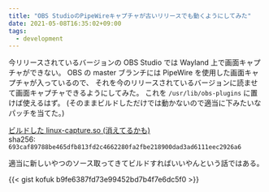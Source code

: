 ```yaml
---
title: "OBS StudioのPipeWireキャプチャが古いリリースでも動くようにしてみた"
date: 2021-05-08T16:35:02+09:00
tags:
  - development
---
```


今リリースされているバージョンの OBS Studio では Wayland 上で画面キャプチャができない。
OBS の master ブランチには PipeWire を使用した画面キャプチャが入っているので、
それを今のリリースされているバージョンに読ませて画面キャプチャできるようにしてみた。
これを `/usr/lib/obs-plugins` に置けば使えるはず。
(そのままビルドしただけでは動かないので適当に下みたいなパッチを当てた。)

[ビルドした linux-capture.so (消えてるかも)](https://www.dropbox.com/s/awksj7lpgg71am5/linux-capture.so?dl=0)  
sha256: `693caf89788be465dfb813fd2c4662280fa2fbe218900dad3ad6111eec2926a6`

適当に新しいやつのソース取ってきてビルドすればいいやんという話ではある。

{{< gist kofuk b9fe6387fd73e99452bd7b4f7e6dc5f0 >}}
